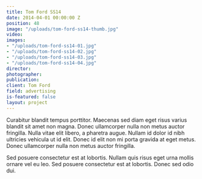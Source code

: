 ```yaml
---
title: Tom Ford SS14
date: 2014-04-01 00:00:00 Z
position: 48
image: "/uploads/tom-ford-ss14-thumb.jpg"
video: 
images:
- "/uploads/tom-ford-ss14-01.jpg"
- "/uploads/tom-ford-ss14-02.jpg"
- "/uploads/tom-ford-ss14-03.jpg"
- "/uploads/tom-ford-ss14-04.jpg"
director: 
photographer: 
publication: 
client: Tom Ford
field: advertising
is-featured: false
layout: project
---
```


Curabitur blandit tempus porttitor. Maecenas sed diam eget risus varius blandit sit amet non magna. Donec ullamcorper nulla non metus auctor fringilla. Nulla vitae elit libero, a pharetra augue. Nullam id dolor id nibh ultricies vehicula ut id elit. Donec id elit non mi porta gravida at eget metus. Donec ullamcorper nulla non metus auctor fringilla.

Sed posuere consectetur est at lobortis. Nullam quis risus eget urna mollis ornare vel eu leo. Sed posuere consectetur est at lobortis. Donec sed odio dui.